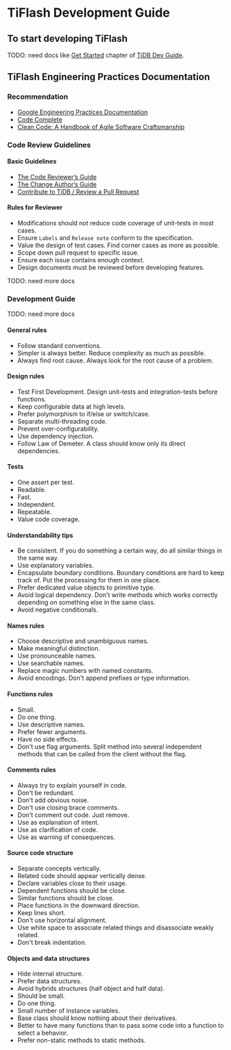 # TiFlash Development Guide

## To start developing TiFlash

TODO: need docs like [Get Started](https://pingcap.github.io/tidb-dev-guide/get-started/introduction.html) chapter of [TiDB Dev Guide](https://pingcap.github.io/tidb-dev-guide/index.html).

## TiFlash Engineering Practices Documentation

### Recommendation

- [Google Engineering Practices Documentation](https://google.github.io/eng-practices/)
- [Code Complete](https://en.wikipedia.org/wiki/Code_Complete)
- [Clean Code: A Handbook of Agile Software Craftsmanship](https://en.wikipedia.org/wiki/Robert_C._Martin)

### Code Review Guidelines

#### Basic Guidelines

- [The Code Reviewer’s Guide](https://google.github.io/eng-practices/review/reviewer/)
- [The Change Author’s Guide](https://google.github.io/eng-practices/review/developer/)
- [Contribute to TiDB / Review a Pull Request](https://pingcap.github.io/tidb-dev-guide/contribute-to-tidb/review-a-pr.html)

#### Rules for Reviewer

- Modifications should not reduce code coverage of unit-tests in most cases.
- Ensure `Labels` and `Release note` conform to the specification.
- Value the design of test cases. Find corner cases as more as possible.
- Scope down pull request to specific issue.
- Ensure each issue contains enough context.
- Design documents must be reviewed before developing features.

TODO: need more docs

### Development Guide

TODO: need more docs

#### General rules

- Follow standard conventions.
- Simpler is always better. Reduce complexity as much as possible.
- Always find root cause. Always look for the root cause of a problem.

#### Design rules

- Test First Development. Design unit-tests and integration-tests before functions.
- Keep configurable data at high levels.
- Prefer polymorphism to if/else or switch/case.
- Separate multi-threading code.
- Prevent over-configurability.
- Use dependency injection.
- Follow Law of Demeter. A class should know only its direct dependencies.

#### Tests

- One assert per test.
- Readable.
- Fast.
- Independent.
- Repeatable.
- Value code coverage.

#### Understandability tips

- Be consistent. If you do something a certain way, do all similar things in the same way.
- Use explanatory variables.
- Encapsulate boundary conditions. Boundary conditions are hard to keep track of. Put the processing for them in one place.
- Prefer dedicated value objects to primitive type.
- Avoid logical dependency. Don't write methods which works correctly depending on something else in the same class.
- Avoid negative conditionals.

#### Names rules

- Choose descriptive and unambiguous names.
- Make meaningful distinction.
- Use pronounceable names.
- Use searchable names.
- Replace magic numbers with named constants.
- Avoid encodings. Don't append prefixes or type information.

#### Functions rules

- Small.
- Do one thing.
- Use descriptive names.
- Prefer fewer arguments.
- Have no side effects.
- Don't use flag arguments. Split method into several independent methods that can be called from the client without the flag.

#### Comments rules

- Always try to explain yourself in code.
- Don't be redundant.
- Don't add obvious noise.
- Don't use closing brace comments.
- Don't comment out code. Just remove.
- Use as explanation of intent.
- Use as clarification of code.
- Use as warning of consequences.

#### Source code structure

- Separate concepts vertically.
- Related code should appear vertically dense.
- Declare variables close to their usage.
- Dependent functions should be close.
- Similar functions should be close.
- Place functions in the downward direction.
- Keep lines short.
- Don't use horizontal alignment.
- Use white space to associate related things and disassociate weakly related.
- Don't break indentation.

#### Objects and data structures

- Hide internal structure.
- Prefer data structures.
- Avoid hybrids structures (half object and half data).
- Should be small.
- Do one thing.
- Small number of instance variables.
- Base class should know nothing about their derivatives.
- Better to have many functions than to pass some code into a function to select a behavior.
- Prefer non-static methods to static methods.
